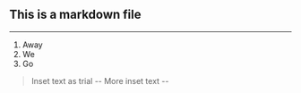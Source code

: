 ## This is a markdown file

----
1.  Away
2.  We 
3.  Go

>Inset text as trial
--
>More inset text
--